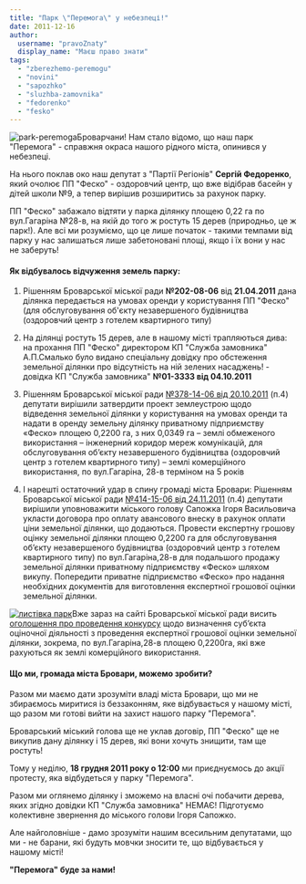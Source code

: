 ```yaml
---
title: "Парк \"Перемога\" у небезпеці!"
date: 2011-12-16
author: 
  username: "pravoZnaty"
  display_name: "Маєш право знати"
tags: 
  - "zberezhemo-peremogu"
  - "novini"
  - "sapozhko"
  - "sluzhba-zamovnika"
  - "fedorenko"
  - "fesko"
---
```


![](https://mpz.brovary.org/wp-content/uploads/2011/12/park-peremoga.jpg "park-peremoga")Броварчани! Нам стало відомо, що наш парк "Перемога" - справжня окраса нашого рідного міста, опинився у небезпеці.

На нього поклав око наш депутат з "Партії Регіонів" **Сергій Федоренко**, який очолює ПП "Феско" - оздоровчий центр, що вже відібрав басейн у дітей школи №9, а тепер вирішив розширитись за рахунок парку. <!--more-->

ПП "Феско" забажало відтяти у парка ділянку площею 0,22 га по вул.Гагаріна №28-в, на якій до того ж ростуть 15 дерев (природньо, це ж парк!). Але всі ми розуміємо, що це лише початок - такими темпами від парку у нас залишаться лише забетоновані площі, якщо і їх вони у нас не заберуть!

#### Як відбувалось відчуження земель парку:

1) Рішенням Броварської міської ради **№202-08-06** від **21.04.2011** дана ділянка передається на умовах оренди у користування ПП "Феско" (для обслуговування об'єкту незавершеного будівництва (оздоровчий центр з готелем квартирного типу)

2) На ділянці ростуть 15 дерев, але в нашому місті трапляються дива: на прохання ПП "Феско" директором КП "Служба замовника" А.П.Смалько було видано спеціальну довідку про обстеження земельної ділянки про відсутність на ній зелених насаджень! - довідка КП "Служба замовника" **№01-3333 від 04.10.2011**

3) Рішенням Броварської міської ради [№378-14-06 від 20.10.2011](http://www.slideshare.net/sergIlliukhin/3781406-20102011 "Рішення Броварської міської ради") (п.4) депутати вирішили затвердити проект землеустрою щодо відведення земельної ділянки у користування на умовах оренди та надати в оренду земельну ділянку приватному підприємству «Феско» площею 0,2200 га, з них 0,0349 га – землі обмеженого використання – інженерний коридор мереж комунікацій, для обслуговування об’єкту незавершеного будівництва (оздоровчий центр з готелем квартирного типу) – землі комерційного використання, по вул.Гагаріна, 28-в терміном на 5 років

4) І нарешті остаточний удар в спину громаді міста Бровари: Рішенням Броварської міської ради [№414-15-06 від 24.11.2011](http://www.slideshare.net/sergIlliukhin/4141506-24112011 "Рішення Броварської міської ради") (п.4) депутати вирішили уповноважити міського голову Сапожка Ігоря Васильовича укласти договора про оплату авансового внеску в рахунок оплати ціни земельної ділянки, що додаються. Провести експертну грошову оцінку земельної ділянки площею 0,2200 га для обслуговування об’єкту незавершеного будівництва (оздоровчий центр з готелем квартирного типу) по вул.Гагаріна,28-в для подальшого продажу земельної ділянки приватному підприємству «Феско» шляхом викупу. Попередити приватне підприємство «Феско» про надання необхідних документів для виготовлення експертної грошової оцінки земельної ділянки.

[![](https://mpz.brovary.org/wp-content/uploads/2011/12/листівка-парк.png "листівка парк")](https://mpz.brovary.org/wp-content/uploads/2011/12/листівка-парк.png)Вже зараз на сайті Броварської міської ради висить [оголошення про проведення конкурсу](http://www.slideshare.net/sergIlliukhin/ss-11064759 "Оголошення про оцінку ділянки") щодо визначення суб’єкта оціночної діяльності з проведення експертної грошової оцінки земельної ділянки, зокрема, по вул.Гагаріна,28-в площею 0,2200га, які вже рахуються як землі комерційного використання.

#### Що ми, громада міста Бровари, можемо зробити?

Разом ми маємо дати зрозуміти владі міста Бровари, що ми не збираємось миритися із беззаконням, яке відбувається у нашому місті, що разом ми готові вийти на захист нашого парку "Перемога".

Броварський міський голова ще не уклав договір, ПП "Феско" ще не викупив дану ділянку і 15 дерев, які вони хочуть знищити, там ще ростуть!

Тому у неділю, **18 грудня 2011 року о 12:00** ми приєднуємось до акції протесту, яка відбудеться у парку "Перемога".

Разом ми оглянемо ділянку і зможемо на власні очі побачити дерева, яких згідно довідки КП "Служба замовника" НЕМАЄ! Підготуємо колективне звернення до міського голови Ігоря Сапожко.

Але найголовніше - дамо зрозуміти нашим всесильним депутатами, що ми - не барани, які будуть мовчки зносити те, що відбувається у нашому місті!

**"Перемога" буде за нами!**

